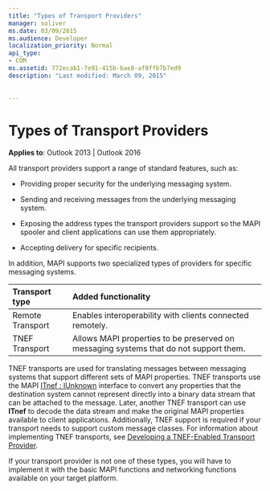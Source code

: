 ```yaml
---
title: "Types of Transport Providers"
manager: soliver
ms.date: 03/09/2015
ms.audience: Developer
localization_priority: Normal
api_type:
- COM
ms.assetid: 772ecab1-7e91-415b-bae8-af8ffb7b7ed9
description: "Last modified: March 09, 2015"
 
 
---
```


# Types of Transport Providers

  
  
**Applies to**: Outlook 2013 | Outlook 2016 
  
All transport providers support a range of standard features, such as:
  
- Providing proper security for the underlying messaging system.
    
- Sending and receiving messages from the underlying messaging system.
    
- Exposing the address types the transport providers support so the MAPI spooler and client applications can use them appropriately.
    
- Accepting delivery for specific recipients.
    
In addition, MAPI supports two specialized types of providers for specific messaging systems.
  
|**Transport type**|**Added functionality**|
|:-----|:-----|
|Remote Transport  <br/> |Enables interoperability with clients connected remotely.  <br/> |
|TNEF Transport  <br/> |Allows MAPI properties to be preserved on messaging systems that do not support them.  <br/> |
   
TNEF transports are used for translating messages between messaging systems that support different sets of MAPI properties. TNEF transports use the MAPI [ITnef : IUnknown](itnefiunknown.md) interface to convert any properties that the destination system cannot represent directly into a binary data stream that can be attached to the message. Later, another TNEF transport can use **ITnef** to decode the data stream and make the original MAPI properties available to client applications. Additionally, TNEF support is required if your transport needs to support custom message classes. For information about implementing TNEF transports, see [Developing a TNEF-Enabled Transport Provider](developing-a-tnef-enabled-transport-provider.md).
  
If your transport provider is not one of these types, you will have to implement it with the basic MAPI functions and networking functions available on your target platform.
  

